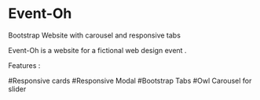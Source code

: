 # Event-Oh
Bootstrap Website with carousel and responsive tabs

Event-Oh is a website for a fictional web design event .

Features : 

#Responsive cards
#Responsive Modal
#Bootstrap Tabs
#Owl Carousel for slider
